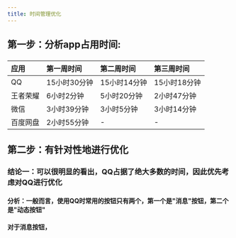 ```yaml
---
title: 时间管理优化
---
```


## 第一步：分析app占用时间:
### 
| 应用|第一周时间 |第二周时间|第三周时间|
|:--|:--|:--|:--|
|QQ|15小时30分钟|15小时14分钟|15小时18分钟|
|王者荣耀|6小时2分钟|5小时20分钟|2小时47分钟|
|微信|3小时39分钟|3小时5分钟|3小时14分钟|
|百度网盘|2小时55分钟|-|-|
## 第二步：有针对性地进行优化
### 结论一：可以很明显的看出，QQ占据了绝大多数的时间，因此优先考虑对QQ进行优化
#### 分析：一般而言，使用QQ时常用的按钮只有两个，第一个是"消息"按钮，第二个是"动态按钮"
#### 对于消息按钮，
###
##